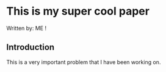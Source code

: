# This is my super cool paper
Written by: ME !

## Introduction

This is a very important problem that I have been working on.
